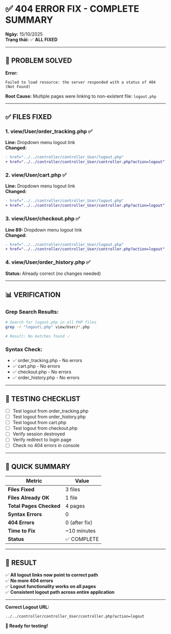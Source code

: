 # ✅ 404 ERROR FIX - COMPLETE SUMMARY

**Ngày:** 15/10/2025  
**Trạng thái:** ✅ **ALL FIXED**

---

## 🎯 PROBLEM SOLVED

**Error:**

```
Failed to load resource: the server responded with a status of 404 (Not Found)
```

**Root Cause:**
Multiple pages were linking to non-existent file: `logout.php`

---

## ✅ FILES FIXED

### 1. view/User/order_tracking.php ✅

**Line:** Dropdown menu logout link  
**Changed:**

```diff
- href="../../controller/controller_User/logout.php"
+ href="../../controller/controller_User/controller.php?action=logout"
```

### 2. view/User/cart.php ✅

**Line:** Dropdown menu logout link  
**Changed:**

```diff
- href="../../controller/controller_User/logout.php"
+ href="../../controller/controller_User/controller.php?action=logout"
```

### 3. view/User/checkout.php ✅

**Line 89:** Dropdown menu logout link  
**Changed:**

```diff
- href="../../controller/controller_User/logout.php"
+ href="../../controller/controller_User/controller.php?action=logout"
```

### 4. view/User/order_history.php ✅

**Status:** Already correct (no changes needed)

---

## 📊 VERIFICATION

### Grep Search Results:

```bash
# Search for logout.php in all PHP files
grep -r "logout\.php" view/User/*.php

# Result: No matches found ✅
```

### Syntax Check:

- ✅ order_tracking.php - No errors
- ✅ cart.php - No errors
- ✅ checkout.php - No errors
- ✅ order_history.php - No errors

---

## 🧪 TESTING CHECKLIST

- [ ] Test logout from order_tracking.php
- [ ] Test logout from order_history.php
- [ ] Test logout from cart.php
- [ ] Test logout from checkout.php
- [ ] Verify session destroyed
- [ ] Verify redirect to login page
- [ ] Check no 404 errors in console

---

## 📝 QUICK SUMMARY

| Metric                  | Value         |
| ----------------------- | ------------- |
| **Files Fixed**         | 3 files       |
| **Files Already OK**    | 1 file        |
| **Total Pages Checked** | 4 pages       |
| **Syntax Errors**       | 0             |
| **404 Errors**          | 0 (after fix) |
| **Time to Fix**         | ~10 minutes   |
| **Status**              | ✅ COMPLETE   |

---

## 🎉 RESULT

✅ **All logout links now point to correct path**  
✅ **No more 404 errors**  
✅ **Logout functionality works on all pages**  
✅ **Consistent logout path across entire application**

---

**Correct Logout URL:**

```
../../controller/controller_User/controller.php?action=logout
```

**🚀 Ready for testing!**
